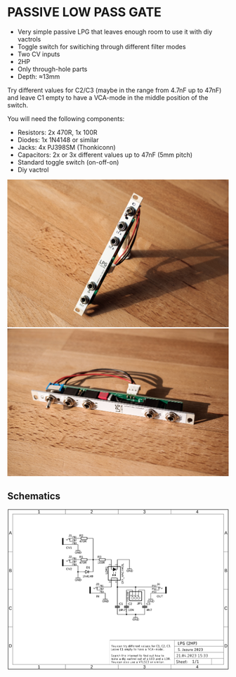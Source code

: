 # PASSIVE LOW PASS GATE

* Very simple passive LPG that leaves enough room to use it with diy vactrols
* Toggle switch for switiching through different filter modes
* Two CV inputs
* 2HP
* Only through-hole parts
* Depth: ≈13mm

Try different values for C2/C3 (maybe in the range from 4.7nF up to 47nF) and leave C1 empty to have a VCA-mode in the middle position of the switch. 

You will need the following components:

* Resistors: 2x 470R, 1x 100R
* Diodes: 1x 1N4148 or similar
* Jacks: 4x PJ398SM (Thonkiconn)
* Capacitors: 2x or 3x different values up to 47nF (5mm pitch)
* Standard toggle switch (on-off-on)
* Diy vactrol

![LPG](https://raw.githubusercontent.com/diysynth/EURORACK-MODULES/main/PASSIVE%20LOW%20PASS%20GATE%20(2HP)/lpg1.jpg)
![LPG](https://raw.githubusercontent.com/diysynth/EURORACK-MODULES/main/PASSIVE%20LOW%20PASS%20GATE%20(2HP)/lpg2.jpg)

## Schematics

![Schematics](https://raw.githubusercontent.com/diysynth/EURORACK-MODULES/main/PASSIVE%20LOW%20PASS%20GATE%20(2HP)/LPG_schematic.png)
